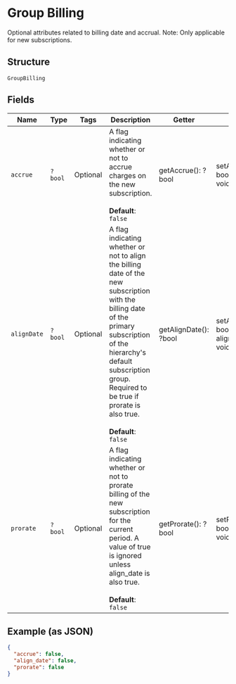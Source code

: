 
# Group Billing

Optional attributes related to billing date and accrual. Note: Only applicable for new subscriptions.

## Structure

`GroupBilling`

## Fields

| Name | Type | Tags | Description | Getter | Setter |
|  --- | --- | --- | --- | --- | --- |
| `accrue` | `?bool` | Optional | A flag indicating whether or not to accrue charges on the new subscription.<br><br>**Default**: `false` | getAccrue(): ?bool | setAccrue(?bool accrue): void |
| `alignDate` | `?bool` | Optional | A flag indicating whether or not to align the billing date of the new subscription with the billing date of the primary subscription of the hierarchy's default subscription group. Required to be true if prorate is also true.<br><br>**Default**: `false` | getAlignDate(): ?bool | setAlignDate(?bool alignDate): void |
| `prorate` | `?bool` | Optional | A flag indicating whether or not to prorate billing of the new subscription for the current period. A value of true is ignored unless align_date is also true.<br><br>**Default**: `false` | getProrate(): ?bool | setProrate(?bool prorate): void |

## Example (as JSON)

```json
{
  "accrue": false,
  "align_date": false,
  "prorate": false
}
```

